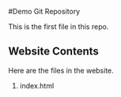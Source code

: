 #Demo Git Repository

This is the first file in this repo.

## Website Contents

Here are the files in the website.


1. index.html